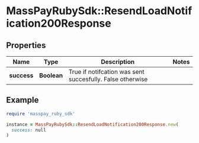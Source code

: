 # MassPayRubySdk::ResendLoadNotification200Response

## Properties

| Name | Type | Description | Notes |
| ---- | ---- | ----------- | ----- |
| **success** | **Boolean** | True if notifcation was sent succesfully. False otherwise |  |

## Example

```ruby
require 'masspay_ruby_sdk'

instance = MassPayRubySdk::ResendLoadNotification200Response.new(
  success: null
)
```

